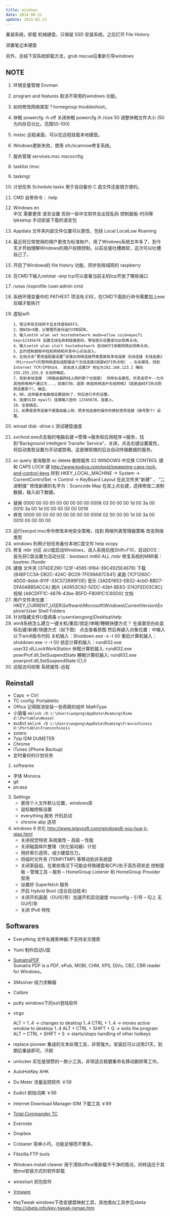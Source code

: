 ```yaml
---
title: windows
date: 2014-06-21
update: 2015-02-13
---
```


重装系统，卸载 机械硬盘，只保留 SSD 安装系统。之后打开 File History

添置笔记本硬盘

另外，总结下双系统卸载方法，grub rescue后重新引导windows

## NOTE
1. 环境变量管理 Envman
3. program and features 取消不常用的windows 功能。
4. 如何修改网络类型？homegroup troubleshoot。
5. 休眠
        powercfg -h off 关闭休眠
        powercfg /h /size 50   调整休眠文件大小 (50为内存百分比，范围50-100)
6. mstsc 远程桌面，可以在远程挂载本地硬盘。
7. Windows更新失败，使用 sfc/scannow修复系统。
8. 服务管理 services.msc mscocnfig
9. tasklist /mvc
0. taskmgr
10. 计划任务 Schedule tasks 用于自动备份 C 盘文件还是很方便的。
11. CMD 自带命令： help
12. Windows en   
    中文 需要更改 语言设置 否则一些中文软件会出现乱码 控制面板-时间等
    lpksetup 手动安装下载的语言包
12. Appdata 文件夹内部文件位置可以更改，包括 Local LocalLow Roaming
13. 最近将日常使用的用户更改为标准账户，用了Windows系统五年多了，到今天才开始理解Windows的用户权限控制。以前总是吐槽微软，这次可以吐槽自己了。
14. 开启了Windows的 file history 功能，同步到局域网的 raspberry
15. 在CMD下输入netstat -anp tcp可以查看当前主机tcp开放了哪些端口
16. runas /noprofile /user:admin cmd
17. 系统环境变量中的 PATHEXT 项没有.EXE，在CMD下面执行命令需要加上exe后缀才能执行
18. 虚拟wifi

        1、笔记本有无线网卡且支持虚拟WIFI。 
        2、按WIN+X键，以管理员身份运行CMD回车。
        3、输入netsh wlan set hostednetwork mode=allow ssid=mywifi key=12345678 设置无线名称和链接密码，等有提示设置成功出现再关闭。 
        4、输入netsh wlan start hostednetwork 启动WIFI承载网络出现再关闭。 
        5、此时控制面板中找到网络和共享中心点击进入。 
        6、左侧点击“更改适配器设置”会弹出网络连接界面里面有本地连接 无线连接 无线连接2（Microsoft托管网络虚拟适配器这个无线连接2就是WIFI热点啦） ，右击属性，找到Internet TCP/IP协议4， 双击进入设置IP 地址为192.168.123.1 掩码255.255.255.0 关闭并确定。 
        7、找到本地连接 （用路由器网线上网的那个也就是） 同样右击属性，共享选项卡--允许其他网络用户通过次...，前面打钩，选择-家庭网络选中无线网络2（就是选WIFI热点刚刚设置那个），确定。 
        8，OK，这样基本电脑端设置就OK了，然后进行手机设置。 
        9、连接SSID mywifi 连接输入密码 12345678，连接上。 
        10、全部搞定。 
        11、如果是宽带连接不是路由器上网，把本地连接的操作的换到宽带连接（拨号那个）设置。
19. winsat disk -drive c 测试硬盘速度
20. svchost.exe点击我的电脑右键->管理->服务和应用程序->服务，找到“Background Intelligent Transfer Service”，关闭，点击右键设置属性，将启动类型设置为手动或禁用。这是微软搞的后台自动传输数据的服务。
21. sc query 查询服务 sc delete 删除服务
22 WINDOWS 中交换 CONTROL 键和 CAPS LOCK 键
<http://www.kodiva.com/post/swapping-caps-lock-and-control-keys>
转到  HKEY_LOCAL_MACHINE -> System -> CurrentControlSet -> Control -> KeyBoard Layout
在此文件夹“新建” ， “二进制值”
修改新建的名字为：Scancode Map
在其上点右键，选择修改二进制数据，输入如下数据。
- 替换
0000 00 00 00 00 00 00 00 00
0008 03 00 00 00 1d 00 3a 00
0010 3a 00 1d 00 00 00 00 00
0018
- 修改
0000 00 00 00 00 00 00 00 00
0008 02 00 00 00 1d 00 3a 00
0010 00 00 00 00

23. 运行secpol.msc命令修改本地安全策略，找到 网络列表管理器策略 改变网络类型 
24. windows 利用计划任务备份本地C盘文件
    help xcopy
25. 修复 mbr 分区
    从U盘启动Windows，进入系统后按Shift+F10，启动DOS：
    首先将C盘设置为活动分区：bootsect /nt60 ALL /mbr
    修复系统的MBR表：bootrec /fixmbr
16. 
    键值 
    文件夹
    {374DE290-123F-4565-9164-39C4925E4678}	下载
    {B4BFCC3A-DB2C-424C-BO29-7FE99A87C641}	桌面
    {1CF1260C-4DD0-4ebb-811F-33C572699FDE} 
    音乐
    {3ADD1653-EB32-4cb0-BBD7-DFA0ABB5ACCA} 
    图片
    {A0953C92-50DC-43bf-BE83-3742FED03C9C}	视频
    {A8CDFF1C-4878-43be-B5FD-F8091C1C60D0}	文档
17. 用户文件夹位置：HKEY_CURRENT_USER\Software\Microsoft\Windows\CurrentVersion\Explorer\User Shell Folders
18. 针对隐藏文件U盘病毒 c:\users\wogong\Desktop\help
19.  win8系统怎么建立一键关机/重启/锁定/休眠/睡眠快捷方式？
在桌面空白处鼠标右键/新建/快捷方式（如下图）
点击查看原图
然后再键入对象位置：中输入以下win8指令代码
关机输入：Shutdown.exe -s -t 00
重启计算机输入：shutdown.exe -r -t 00
锁定计算机输入：rundll32.exe user32.dll,LockWorkStation
休眠计算机输入: rundll32.exe powrProf.dll,SetSuspendState
睡眠计算机输入: rundll32.exe powrprof.dll,SetSuspendState 0,1,0
20. 远程访问权限 系统属性-远程

## Reinstall
* Caps -> Ctrl
* TC config: Portable\tc
* Office 记得取消安装一些奇葩的组件 MathType
* 小狼毫 `mklink /D c:\Users\wogong\AppData\Roaming\Rime d:\Portable\Weasel`
* eudict `mklink /D c:\Users\wogong\AppData\Roaming\Francochinois d:\Portable\Francochinois`
* zotero
* 7zip IDM DUMETER
* Chrome  
* iTunes (iPhone Backup)
* 定时备份的计划任务

1. softwares
  - 字体 Monoca
  - git
  - picasa
3. Settings
   - 更改个人文件默认位置，windows库
   - 鼠标触控板设置
   - everything 服务 开机启动
   - chrome abp 选项
4. windows 8 优化 <http://www.iplaysoft.com/windows8-you-hua-ji-qiao.html>
    - 关闭视觉特效 系统属性 – 高级 – 性能
    - 关闭磁盘碎片整理（优化驱动器）计划
    - 用好索引选项，减少硬盘压力。
    - 将临时文件夹 (TEMP/TMP) 等移动到非系统盘
    - 关闭家庭组，在某些情况下可能会导致硬盘和CPU处于高负荷状态 控制面板 – 管理工具 – 服务 – HomeGroup Listener 和 HomeGroup Provider 禁用
    - 设置好 Superfetch 服务
    - 开启 Hybrid Boot (混合启动技术)
    - 关闭开机画面（GUI引导）加速开机启动速度 msconfig – 引导 – 勾上 无GUI引导
    - 关闭 IPv6 特性

## Softwares
* Everything
    文件名搜索神器;不支持全文搜索
* Yumi
    制作启动U盘
* [SumatraPDF](http://blog.kowalczyk.info/software/sumatrapdf/free-pdf-reader.html)  
    Sumatra PDF is a PDF, ePub, MOBI, CHM, XPS, DjVu, CBZ, CBR reader for Windows。  
* SMsolver 结力求解器
* Calibre
* putty
    windows下的ssh登陆软件 
* virgo

    ALT + 1..4             -> changes to desktop 1..4
    CTRL + 1..4            -> moves active window to desktop 1..4
    ALT + CTRL + SHIFT + Q -> exits the program
    ALT + CTRL + SHIFT + S -> starts/stops handling of other hotkeys

* replace pioneer
    集成的文本处理工具，非常强大。安装后可以试用21天，到期后重装即可。汗颜
* unlocker
    实在是很赞的一款小工具。非常适合稳健重命名移动删除等工作。
* AutoHotKey AHK
* Du Meter
    流量监控软件 ￥59
* Eudict
    欧陆词典 ￥99
* Internet Download Manager IDM
    下载工具 ￥89
* [Total Commander TC](/wiki/tc)
* Evernote
* Dropbox
* Ccleaner
    简单小巧，功能足够而不繁多。
* Filezilla
    FTP tools
* Windows install cleaner
      用于清除office等卸载不干净的情况，同样适应于其他msi安装方式的软件卸载
* wireshart
    抓包软件
* [Vmware](/wiki/vmware)
* KeyTweak
    windows下改变键盘映射工具，其他类似工具参见xbeta  
    <http://xbeta.info/key-tweak-remap.htm>
